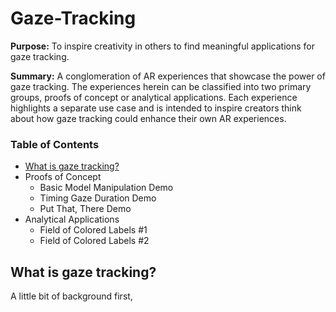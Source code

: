 # Gaze-Tracking
**Purpose:** To inspire creativity in others to find meaningful applications for gaze tracking.

**Summary:** A conglomeration of AR experiences that showcase the power of gaze tracking. The experiences herein can be classified into two primary groups,  proofs of concept or analytical applications. Each experience highlights a separate use case and is intended to inspire creators think about how gaze tracking could enhance their own AR experiences.

### **Table of Contents**

- [What is gaze tracking?](https://github.com/PTC-Education/Gaze-Tracking/what-is-gaze-tracking)
- Proofs of Concept
  - Basic Model Manipulation Demo
  - Timing Gaze Duration Demo
  - Put That, There Demo
- Analytical Applications
  - Field of Colored Labels #1
  - Field of Colored Labels #2

## What is gaze tracking?

A little bit of background first,
